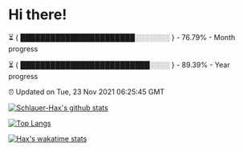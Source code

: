 # Hi there!

⏳ { ███████████████████████░░░░░░░ } - 76.79% - Month progress

⏳ { ██████████████████████████░░░░ } - 89.39% - Year progress

⏰ Updated on Tue, 23 Nov 2021 06:25:45 GMT


[![Schlauer-Hax's github stats](https://github-readme-stats.vercel.app/api?username=Schlauer-Hax&show_icons=true&theme=dark&count_private=true)](https://github.com/Schlauer-Hax)


[![Top Langs](https://github-readme-stats.vercel.app/api/top-langs/?username=Schlauer-Hax&layout=compact&theme=dark)](https://github.com/Schlauer-Hax?tab=repositories)


[![Hax's wakatime stats](https://github-readme-stats.vercel.app/api/wakatime?username=Hax&theme=dark)](https://wakatime.com/@Hax)


